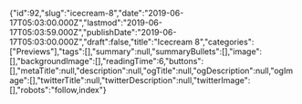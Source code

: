 {"id":92,"slug":"icecream-8","date":"2019-06-17T05:03:00.000Z","lastmod":"2019-06-17T05:03:59.000Z","publishDate":"2019-06-17T05:03:00.000Z","draft":false,"title":"Icecream 8","categories":["Previews"],"tags":[],"summary":null,"summaryBullets":[],"image":[],"backgroundImage":[],"readingTime":6,"buttons":[],"metaTitle":null,"description":null,"ogTitle":null,"ogDescription":null,"ogImage":[],"twitterTitle":null,"twitterDescription":null,"twitterImage":[],"robots":"follow,index"}
